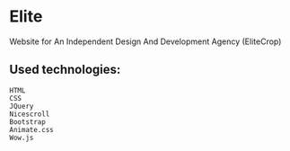 # Elite

Website for An Independent Design And Development Agency (EliteCrop)

## Used technologies:

    HTML
    CSS
    JQuery
    Nicescroll
    Bootstrap
    Animate.css
    Wow.js
